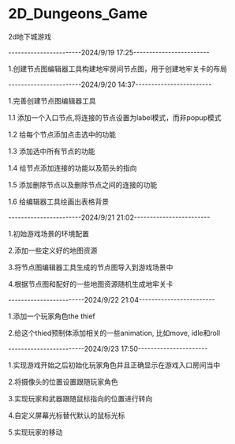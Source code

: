 # 2D_Dungeons_Game
2d地下城游戏

-----------------------2024/9/19 17:25------------------------

1.创建节点图编辑器工具构建地牢房间节点图，用于创建地牢关卡的布局

-----------------------2024/9/20 14:37------------------------

1.完善创建节点图编辑器工具

1.1 添加一个入口节点,将连接的节点设置为label模式，而非popup模式

1.2 给每个节点添加点击选中的功能

1.3 添加选中所有节点的功能

1.4 给节点添加连接的功能以及箭头的指向

1.5 添加删除节点以及删除节点之间的连接的功能

1.6 给编辑器工具绘画出表格背景

-----------------------2024/9/21 21:02------------------------

1.初始游戏场景的环境配置

2.添加一些定义好的地图资源

3.将节点图编辑器工具生成的节点图导入到游戏场景中

4.根据节点图和配好的一些地图资源随机生成地牢关卡

------------------------2024/9/22 21:04------------------------

1.添加一个玩家角色the thief

2.给这个thied预制体添加相关的一些animation, 比如move, idle和roll

------------------------2024/9/23 17:50----------------------

1.实现游戏开始之后初始化玩家角色并且正确显示在游戏入口房间当中

2.将摄像头的位置设置跟随玩家角色

3.实现玩家和武器跟随鼠标指向的位置进行转向

4.自定义屏幕光标替代默认的鼠标光标

5.实现玩家的移动

